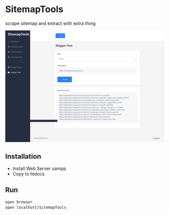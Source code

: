 # SitemapTools
scrape sitemap and extract with extra thing

![Riedayme](https://github.com/riedayme/SitemapTools/blob/main/preview.png?raw=true)

## Installation
- Install Web Server xampp
- Copy to htdocs

## Run
```html
open browser
open localhost/SitemapTools
```